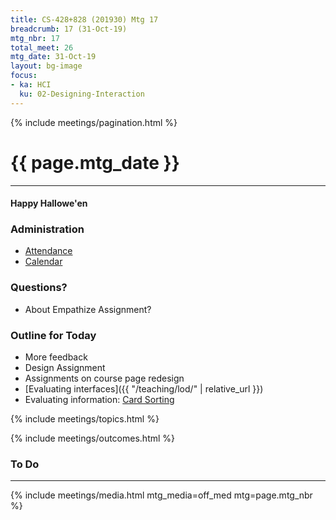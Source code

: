 ```yaml
---
title: CS-428+828 (201930) Mtg 17
breadcrumb: 17 (31-Oct-19)
mtg_nbr: 17
total_meet: 26
mtg_date: 31-Oct-19
layout: bg-image
focus:
- ka: HCI
  ku: 02-Designing-Interaction
---
```

{% include meetings/pagination.html %}
<h1 class="text-center">{{ page.mtg_date }}</h1>
<hr />

#### Happy Hallowe'en

### Administration
* [Attendance](https://urcourses.uregina.ca/mod/attendance/manage.php?id=982198)
* [Calendar](https://urcourses.uregina.ca/calendar/view.php?view=month&time=1569909600&course=2084)

### Questions?
* About Empathize Assignment?

### Outline for Today
* More feedback
* Design Assignment
* Assignments on course page redesign
* [Evaluating interfaces]({{ "/teaching/lod/" | relative_url }})
* Evaluating information: [Card Sorting](https://www.simplecardsort.com/tryit.php)

{% include meetings/topics.html %}

{% include meetings/outcomes.html %}

### To Do

<hr />
{% include meetings/media.html mtg_media=off_med mtg=page.mtg_nbr %}
